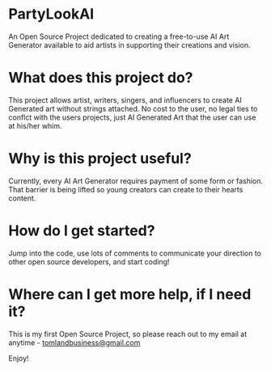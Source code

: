 # PartyLookAI
An Open Source Project dedicated to creating a free-to-use AI Art Generator available to aid artists in supporting their creations and vision.

# What does this project do?
This project allows artist, writers, singers, and influencers to create AI Generated art without strings attached. No cost to the user, no legal ties to conflct with the users projects, just AI Generated Art that the user can use at his/her whim.

# Why is this project useful?
Currently, every AI Art Generator requires payment of some form or fashion. That barrier is being lifted so young creators can create to their hearts content.

# How do I get started?
Jump into the code, use lots of comments to communicate your direction to other open source developers, and start coding!

# Where can I get more help, if I need it?
This is my first Open Source Project, so please reach out to my email at anytime - tomlandbusiness@gmail.com




Enjoy!
